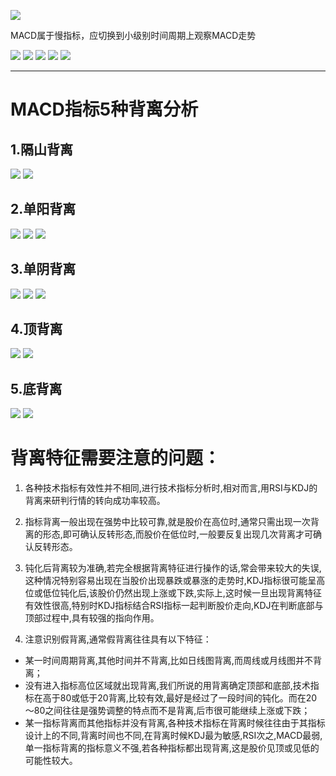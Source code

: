 ![](http://www.net767.com/gupiao/UploadFiles_2010/201004/2010042023480673.gif)

MACD属于慢指标，应切换到小级别时间周期上观察MACD走势

![](http://www.net767.com/gupiao/UploadFiles_2010/201004/2010042023485112.gif)
![](http://www.net767.com/gupiao/UploadFiles_2010/201004/2010042023501822.gif)
![](http://www.net767.com/gupiao/UploadFiles_2010/201004/2010042023510421.gif)
![](http://www.net767.com/gupiao/UploadFiles_2010/201004/2010042023520931.gif)
![](http://www.net767.com/gupiao/UploadFiles_2010/201004/2010042023530926.gif)

------

# MACD指标5种背离分析

## 1.隔山背离

![](http://www.net767.com/gupiao/UploadFiles_2010/201004/2010042016094432.gif)
![](http://www.net767.com/gupiao/UploadFiles_2010/201004/2010042016095717.gif)

## 2.单阳背离

![](http://www.net767.com/gupiao/UploadFiles_2010/201004/2010042016101525.gif)
![](http://www.net767.com/gupiao/UploadFiles_2010/201004/2010042016103877.gif)
![](http://www.net767.com/gupiao/UploadFiles_2010/201004/2010042016105363.gif)

## 3.单阴背离

![](http://www.net767.com/gupiao/UploadFiles_2010/201004/2010042016112986.gif)
![](http://www.net767.com/gupiao/UploadFiles_2010/201004/2010042016114555.gif)
![](http://www.net767.com/gupiao/UploadFiles_2010/201004/2010042016120725.gif)

## 4.顶背离

![](http://www.net767.com/gupiao/UploadFiles_2010/201004/2010042016122205.gif)
![](http://www.net767.com/gupiao/UploadFiles_2010/201004/2010042016123520.gif)

## 5.底背离

![](http://www.net767.com/gupiao/UploadFiles_2010/201004/2010042016124920.gif)
![](http://www.net767.com/gupiao/UploadFiles_2010/201004/2010042016130228.gif)

# 背离特征需要注意的问题：

1. 各种技术指标有效性并不相同,进行技术指标分析时,相对而言,用RSI与KDJ的背离来研判行情的转向成功率较高。
 
2. 指标背离一般出现在强势中比较可靠,就是股价在高位时,通常只需出现一次背离的形态,即可确认反转形态,而股价在低位时,一般要反复出现几次背离才可确认反转形态。
3. 钝化后背离较为准确,若完全根据背离特征进行操作的话,常会带来较大的失误,这种情况特别容易出现在当股价出现暴跌或暴涨的走势时,KDJ指标很可能呈高位或低位钝化后,该股价仍然出现上涨或下跌,实际上,这时候一旦出现背离特征有效性很高,特别时KDJ指标结合RSI指标一起判断股价走向,KDJ在判断底部与顶部过程中,具有较强的指向作用。
4. 注意识别假背离,通常假背离往往具有以下特征：
  * 某一时间周期背离,其他时间并不背离,比如日线图背离,而周线或月线图并不背离； 
  * 没有进入指标高位区域就出现背离,我们所说的用背离确定顶部和底部,技术指标在高于80或低于20背离,比较有效,最好是经过了一段时间的钝化。而在20～80之间往往是强势调整的特点而不是背离,后市很可能继续上涨或下跌；
  * 某一指标背离而其他指标并没有背离,各种技术指标在背离时候往往由于其指标设计上的不同,背离时间也不同,在背离时候KDJ最为敏感,RSI次之,MACD最弱,单一指标背离的指标意义不强,若各种指标都出现背离,这是股价见顶或见低的可能性较大。

